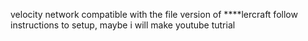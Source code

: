 velocity network compatible with the file version of ****lercraft
follow instructions to setup, maybe i will make youtube tutrial
